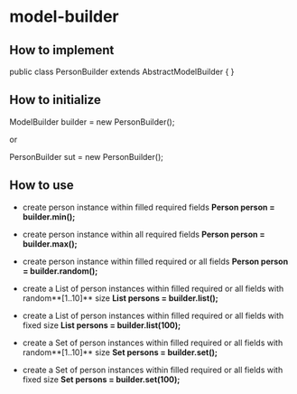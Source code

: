 # model-builder

## How to implement
public class PersonBuilder extends AbstractModelBuilder<Person> { }

## How to initialize

ModelBuilder<Person> builder = new PersonBuilder();
 
 or
 
PersonBuilder sut = new PersonBuilder();


## How to use
 
* create person instance within filled required fields
    **Person person = builder.min();**
 
* create person instance within all required fields
**Person person = builder.max();**
  
* create person instance within filled required or all fields
**Person person = builder.random();**

* create a List of person instances within filled required or all fields with random**[1..10]** size
**List<Person> persons = builder.list();**

* create a List of person instances within filled required or all fields with fixed size
**List<Person> persons =  builder.list(100);**

* create a Set of person instances within filled required or all fields with random**[1..10]** size
**Set<Person> persons =  builder.set();**

* create a Set of person instances within filled required or all fields with fixed size
**Set<Person> persons = builder.set(100);**
 